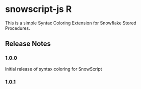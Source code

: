 # snowscript-js R

This is a simple Syntax Coloring Extension for Snowflake Stored Procedures.


## Release Notes


### 1.0.0

Initial release of syntax coloring for SnowScript

### 1.0.1

